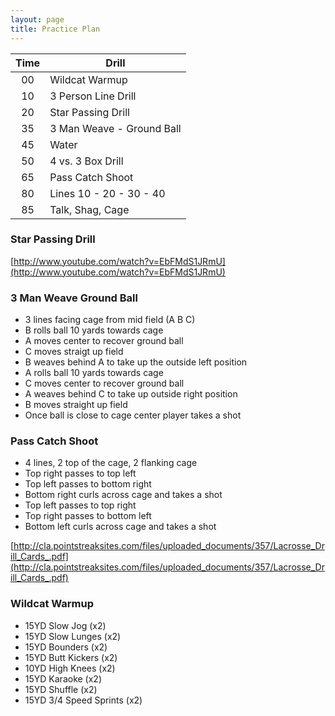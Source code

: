 ```yaml
---
layout: page
title: Practice Plan
---
```


| Time | Drill |
| :---: | --- |
| 00 | Wildcat Warmup |
| 10 | 3 Person Line Drill |
| 20 | Star Passing Drill |
| 35 | 3 Man Weave - Ground Ball |
| 45 | Water |
| 50 | 4 vs. 3 Box Drill  |
| 65 | Pass Catch Shoot |
| 80 | Lines 10 - 20 - 30 - 40 |
| 85 | Talk, Shag, Cage |


### Star Passing Drill

[http://www.youtube.com/watch?v=EbFMdS1JRmU](http://www.youtube.com/watch?v=EbFMdS1JRmU)

### 3 Man Weave Ground Ball

* 3 lines facing cage from mid field (A B C)
* B rolls ball 10 yards towards cage
* A moves center to recover ground ball
* C moves straigt up field
* B weaves behind A to take up the outside left position 
* A rolls ball 10 yards towards cage
* C moves center to recover ground ball
* A weaves behind C to take up outside right position
* B moves straight up field
* Once ball is close to cage center player takes a shot

### Pass Catch Shoot

 * 4 lines, 2 top of the cage, 2 flanking cage
 * Top right passes to top left
 * Top left passes to bottom right
 * Bottom right curls across cage and takes a shot
 * Top left passes to top right
 * Top right passes to bottom left
 * Bottom left curls across cage and takes a shot

[http://cla.pointstreaksites.com/files/uploaded_documents/357/Lacrosse_Drill_Cards_.pdf](http://cla.pointstreaksites.com/files/uploaded_documents/357/Lacrosse_Drill_Cards_.pdf)

### Wildcat Warmup

* 15YD Slow Jog (x2)
* 15YD Slow Lunges (x2)
* 15YD Bounders (x2)
* 15YD Butt Kickers (x2)
* 10YD High Knees (x2)
* 15YD Karaoke (x2)
* 15YD Shuffle (x2)
* 15YD 3/4 Speed Sprints (x2)